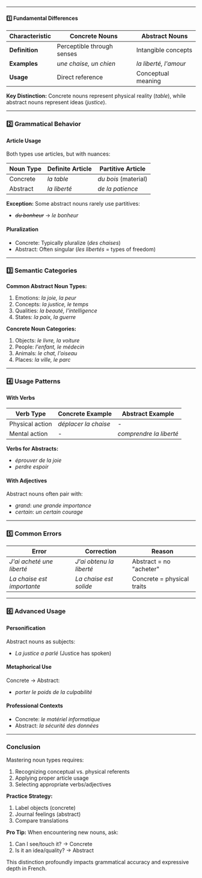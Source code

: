 
---
#### **1️⃣ Fundamental Differences**

| Characteristic | Concrete Nouns | Abstract Nouns |
|---------------|----------------|----------------|
| **Definition** | Perceptible through senses | Intangible concepts |
| **Examples** | *une chaise, un chien* | *la liberté, l'amour* |
| **Usage** | Direct reference | Conceptual meaning |

**Key Distinction:**
Concrete nouns represent physical reality (*table*), while abstract nouns represent ideas (*justice*).

---

### **2️⃣ Grammatical Behavior**

#### **Article Usage**
Both types use articles, but with nuances:

| Noun Type | Definite Article | Partitive Article |
|-----------|------------------|-------------------|
| Concrete | *la table* | *du bois* (material) |
| Abstract | *la liberté* | *de la patience* |

**Exception:** Some abstract nouns rarely use partitives:
- *~~du bonheur~~* → *le bonheur*

#### **Pluralization**
- Concrete: Typically pluralize (*des chaises*)
- Abstract: Often singular (*les libertés* = types of freedom)

---

### **3️⃣ Semantic Categories**

**Common Abstract Noun Types:**
1. Emotions: *la joie, la peur*
2. Concepts: *la justice, le temps*
3. Qualities: *la beauté, l'intelligence*
4. States: *la paix, la guerre*

**Concrete Noun Categories:**
1. Objects: *le livre, la voiture*
2. People: *l'enfant, le médecin*
3. Animals: *le chat, l'oiseau*
4. Places: *la ville, le parc*

---

### **4️⃣ Usage Patterns**

#### **With Verbs**
| Verb Type | Concrete Example | Abstract Example |
|-----------|------------------|------------------|
| Physical action | *déplacer la chaise* | - |
| Mental action | - | *comprendre la liberté* |

**Verbs for Abstracts:**
- *éprouver de la joie*
- *perdre espoir*

#### **With Adjectives**
Abstract nouns often pair with:
- *grand*: *une grande importance*
- *certain*: *un certain courage*

---

### **5️⃣ Common Errors**

| Error | Correction | Reason |
|-------|------------|--------|
| *J'ai acheté une liberté* | *J'ai obtenu la liberté* | Abstract = no "acheter" |
| *La chaise est importante* | *La chaise est solide* | Concrete = physical traits |

---

### **6️⃣ Advanced Usage**

#### **Personification**
Abstract nouns as subjects:
- *La justice a parlé* (Justice has spoken)

#### **Metaphorical Use**
Concrete → Abstract:
- *porter le poids de la culpabilité*

#### **Professional Contexts**
- Concrete: *le matériel informatique*
- Abstract: *la sécurité des données*

---

### **Conclusion**
Mastering noun types requires:
1. Recognizing conceptual vs. physical referents
2. Applying proper article usage
3. Selecting appropriate verbs/adjectives

**Practice Strategy:**
1. Label objects (concrete)
2. Journal feelings (abstract)
3. Compare translations

**Pro Tip:** When encountering new nouns, ask:
1. Can I see/touch it? → Concrete
2. Is it an idea/quality? → Abstract

This distinction profoundly impacts grammatical accuracy and expressive depth in French.
